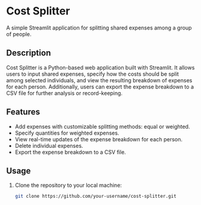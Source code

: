 # Cost Splitter

A simple Streamlit application for splitting shared expenses among a group of people.

## Description

Cost Splitter is a Python-based web application built with Streamlit. It allows users to input shared expenses, specify how the costs should be split among selected individuals, and view the resulting breakdown of expenses for each person. Additionally, users can export the expense breakdown to a CSV file for further analysis or record-keeping.

## Features

- Add expenses with customizable splitting methods: equal or weighted.
- Specify quantities for weighted expenses.
- View real-time updates of the expense breakdown for each person.
- Delete individual expenses.
- Export the expense breakdown to a CSV file.

## Usage

1. Clone the repository to your local machine:

   ```bash
   git clone https://github.com/your-username/cost-splitter.git

